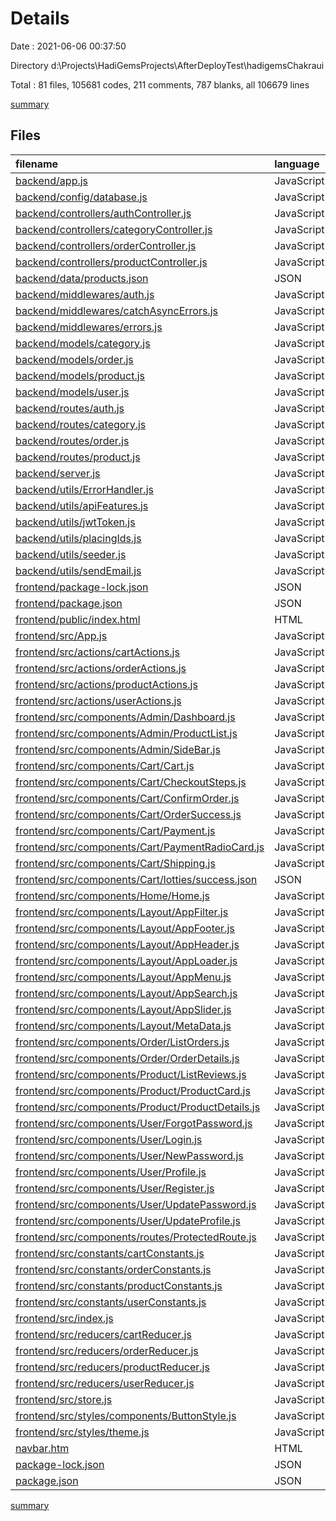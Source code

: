 # Details

Date : 2021-06-06 00:37:50

Directory d:\Projects\HadiGemsProjects\AfterDeployTest\hadigemsChakraui

Total : 81 files,  105681 codes, 211 comments, 787 blanks, all 106679 lines

[summary](results.md)

## Files
| filename | language | code | comment | blank | total |
| :--- | :--- | ---: | ---: | ---: | ---: |
| [backend/app.js](/backend/app.js) | JavaScript | 21 | 8 | 10 | 39 |
| [backend/config/database.js](/backend/config/database.js) | JavaScript | 13 | 0 | 3 | 16 |
| [backend/controllers/authController.js](/backend/controllers/authController.js) | JavaScript | 194 | 28 | 71 | 293 |
| [backend/controllers/categoryController.js](/backend/controllers/categoryController.js) | JavaScript | 92 | 6 | 24 | 122 |
| [backend/controllers/orderController.js](/backend/controllers/orderController.js) | JavaScript | 92 | 6 | 26 | 124 |
| [backend/controllers/productController.js](/backend/controllers/productController.js) | JavaScript | 151 | 11 | 42 | 204 |
| [backend/data/products.json](/backend/data/products.json) | JSON | 77,543 | 0 | 2 | 77,545 |
| [backend/middlewares/auth.js](/backend/middlewares/auth.js) | JavaScript | 26 | 2 | 7 | 35 |
| [backend/middlewares/catchAsyncErrors.js](/backend/middlewares/catchAsyncErrors.js) | JavaScript | 2 | 0 | 1 | 3 |
| [backend/middlewares/errors.js](/backend/middlewares/errors.js) | JavaScript | 41 | 5 | 14 | 60 |
| [backend/models/category.js](/backend/models/category.js) | JavaScript | 20 | 0 | 3 | 23 |
| [backend/models/order.js](/backend/models/order.js) | JavaScript | 103 | 0 | 3 | 106 |
| [backend/models/product.js](/backend/models/product.js) | JavaScript | 120 | 0 | 6 | 126 |
| [backend/models/user.js](/backend/models/user.js) | JavaScript | 68 | 8 | 12 | 88 |
| [backend/routes/auth.js](/backend/routes/auth.js) | JavaScript | 34 | 2 | 11 | 47 |
| [backend/routes/category.js](/backend/routes/category.js) | JavaScript | 20 | 2 | 7 | 29 |
| [backend/routes/order.js](/backend/routes/order.js) | JavaScript | 22 | 0 | 7 | 29 |
| [backend/routes/product.js](/backend/routes/product.js) | JavaScript | 28 | 4 | 10 | 42 |
| [backend/server.js](/backend/server.js) | JavaScript | 28 | 6 | 11 | 45 |
| [backend/utils/ErrorHandler.js](/backend/utils/ErrorHandler.js) | JavaScript | 8 | 1 | 4 | 13 |
| [backend/utils/apiFeatures.js](/backend/utils/apiFeatures.js) | JavaScript | 36 | 2 | 10 | 48 |
| [backend/utils/jwtToken.js](/backend/utils/jwtToken.js) | JavaScript | 16 | 3 | 5 | 24 |
| [backend/utils/placingIds.js](/backend/utils/placingIds.js) | JavaScript | 18 | 0 | 4 | 22 |
| [backend/utils/seeder.js](/backend/utils/seeder.js) | JavaScript | 19 | 0 | 8 | 27 |
| [backend/utils/sendEmail.js](/backend/utils/sendEmail.js) | JavaScript | 19 | 0 | 5 | 24 |
| [frontend/package-lock.json](/frontend/package-lock.json) | JSON | 19,737 | 0 | 1 | 19,738 |
| [frontend/package.json](/frontend/package.json) | JSON | 65 | 0 | 1 | 66 |
| [frontend/public/index.html](/frontend/public/index.html) | HTML | 18 | 0 | 2 | 20 |
| [frontend/src/App.js](/frontend/src/App.js) | JavaScript | 70 | 4 | 15 | 89 |
| [frontend/src/actions/cartActions.js](/frontend/src/actions/cartActions.js) | JavaScript | 43 | 0 | 10 | 53 |
| [frontend/src/actions/orderActions.js](/frontend/src/actions/orderActions.js) | JavaScript | 75 | 4 | 14 | 93 |
| [frontend/src/actions/productActions.js](/frontend/src/actions/productActions.js) | JavaScript | 118 | 1 | 21 | 140 |
| [frontend/src/actions/userActions.js](/frontend/src/actions/userActions.js) | JavaScript | 169 | 9 | 19 | 197 |
| [frontend/src/components/Admin/Dashboard.js](/frontend/src/components/Admin/Dashboard.js) | JavaScript | 144 | 0 | 11 | 155 |
| [frontend/src/components/Admin/ProductList.js](/frontend/src/components/Admin/ProductList.js) | JavaScript | 278 | 8 | 16 | 302 |
| [frontend/src/components/Admin/SideBar.js](/frontend/src/components/Admin/SideBar.js) | JavaScript | 64 | 0 | 6 | 70 |
| [frontend/src/components/Cart/Cart.js](/frontend/src/components/Cart/Cart.js) | JavaScript | 179 | 2 | 12 | 193 |
| [frontend/src/components/Cart/CheckoutSteps.js](/frontend/src/components/Cart/CheckoutSteps.js) | JavaScript | 92 | 1 | 6 | 99 |
| [frontend/src/components/Cart/ConfirmOrder.js](/frontend/src/components/Cart/ConfirmOrder.js) | JavaScript | 166 | 3 | 12 | 181 |
| [frontend/src/components/Cart/OrderSuccess.js](/frontend/src/components/Cart/OrderSuccess.js) | JavaScript | 37 | 0 | 6 | 43 |
| [frontend/src/components/Cart/Payment.js](/frontend/src/components/Cart/Payment.js) | JavaScript | 110 | 0 | 17 | 127 |
| [frontend/src/components/Cart/PaymentRadioCard.js](/frontend/src/components/Cart/PaymentRadioCard.js) | JavaScript | 26 | 0 | 5 | 31 |
| [frontend/src/components/Cart/Shipping.js](/frontend/src/components/Cart/Shipping.js) | JavaScript | 97 | 2 | 15 | 114 |
| [frontend/src/components/Cart/lotties/success.json](/frontend/src/components/Cart/lotties/success.json) | JSON | 1 | 0 | 0 | 1 |
| [frontend/src/components/Home/Home.js](/frontend/src/components/Home/Home.js) | JavaScript | 276 | 3 | 21 | 300 |
| [frontend/src/components/Layout/AppFilter.js](/frontend/src/components/Layout/AppFilter.js) | JavaScript | 0 | 0 | 1 | 1 |
| [frontend/src/components/Layout/AppFooter.js](/frontend/src/components/Layout/AppFooter.js) | JavaScript | 61 | 0 | 4 | 65 |
| [frontend/src/components/Layout/AppHeader.js](/frontend/src/components/Layout/AppHeader.js) | JavaScript | 120 | 0 | 11 | 131 |
| [frontend/src/components/Layout/AppLoader.js](/frontend/src/components/Layout/AppLoader.js) | JavaScript | 9 | 0 | 3 | 12 |
| [frontend/src/components/Layout/AppMenu.js](/frontend/src/components/Layout/AppMenu.js) | JavaScript | 0 | 0 | 1 | 1 |
| [frontend/src/components/Layout/AppSearch.js](/frontend/src/components/Layout/AppSearch.js) | JavaScript | 41 | 0 | 3 | 44 |
| [frontend/src/components/Layout/AppSlider.js](/frontend/src/components/Layout/AppSlider.js) | JavaScript | 7 | 0 | 4 | 11 |
| [frontend/src/components/Layout/MetaData.js](/frontend/src/components/Layout/MetaData.js) | JavaScript | 10 | 0 | 3 | 13 |
| [frontend/src/components/Order/ListOrders.js](/frontend/src/components/Order/ListOrders.js) | JavaScript | 96 | 3 | 10 | 109 |
| [frontend/src/components/Order/OrderDetails.js](/frontend/src/components/Order/OrderDetails.js) | JavaScript | 155 | 2 | 12 | 169 |
| [frontend/src/components/Product/ListReviews.js](/frontend/src/components/Product/ListReviews.js) | JavaScript | 33 | 0 | 4 | 37 |
| [frontend/src/components/Product/ProductCard.js](/frontend/src/components/Product/ProductCard.js) | JavaScript | 117 | 0 | 6 | 123 |
| [frontend/src/components/Product/ProductDetails.js](/frontend/src/components/Product/ProductDetails.js) | JavaScript | 360 | 3 | 35 | 398 |
| [frontend/src/components/User/ForgotPassword.js](/frontend/src/components/User/ForgotPassword.js) | JavaScript | 93 | 0 | 13 | 106 |
| [frontend/src/components/User/Login.js](/frontend/src/components/User/Login.js) | JavaScript | 113 | 1 | 13 | 127 |
| [frontend/src/components/User/NewPassword.js](/frontend/src/components/User/NewPassword.js) | JavaScript | 107 | 0 | 15 | 122 |
| [frontend/src/components/User/Profile.js](/frontend/src/components/User/Profile.js) | JavaScript | 103 | 0 | 5 | 108 |
| [frontend/src/components/User/Register.js](/frontend/src/components/User/Register.js) | JavaScript | 133 | 29 | 14 | 176 |
| [frontend/src/components/User/UpdatePassword.js](/frontend/src/components/User/UpdatePassword.js) | JavaScript | 110 | 0 | 15 | 125 |
| [frontend/src/components/User/UpdateProfile.js](/frontend/src/components/User/UpdateProfile.js) | JavaScript | 129 | 30 | 13 | 172 |
| [frontend/src/components/routes/ProtectedRoute.js](/frontend/src/components/routes/ProtectedRoute.js) | JavaScript | 25 | 0 | 5 | 30 |
| [frontend/src/constants/cartConstants.js](/frontend/src/constants/cartConstants.js) | JavaScript | 4 | 0 | 2 | 6 |
| [frontend/src/constants/orderConstants.js](/frontend/src/constants/orderConstants.js) | JavaScript | 10 | 0 | 4 | 14 |
| [frontend/src/constants/productConstants.js](/frontend/src/constants/productConstants.js) | JavaScript | 17 | 0 | 6 | 23 |
| [frontend/src/constants/userConstants.js](/frontend/src/constants/userConstants.js) | JavaScript | 26 | 0 | 9 | 35 |
| [frontend/src/index.js](/frontend/src/index.js) | JavaScript | 15 | 2 | 5 | 22 |
| [frontend/src/reducers/cartReducer.js](/frontend/src/reducers/cartReducer.js) | JavaScript | 48 | 0 | 8 | 56 |
| [frontend/src/reducers/orderReducer.js](/frontend/src/reducers/orderReducer.js) | JavaScript | 88 | 0 | 10 | 98 |
| [frontend/src/reducers/productReducer.js](/frontend/src/reducers/productReducer.js) | JavaScript | 144 | 0 | 16 | 160 |
| [frontend/src/reducers/userReducer.js](/frontend/src/reducers/userReducer.js) | JavaScript | 158 | 0 | 9 | 167 |
| [frontend/src/store.js](/frontend/src/store.js) | JavaScript | 50 | 0 | 6 | 56 |
| [frontend/src/styles/components/ButtonStyle.js](/frontend/src/styles/components/ButtonStyle.js) | JavaScript | 9 | 4 | 1 | 14 |
| [frontend/src/styles/theme.js](/frontend/src/styles/theme.js) | JavaScript | 12 | 1 | 2 | 15 |
| [navbar.htm](/navbar.htm) | HTML | 1,003 | 5 | 1 | 1,009 |
| [package-lock.json](/package-lock.json) | JSON | 1,744 | 0 | 1 | 1,745 |
| [package.json](/package.json) | JSON | 32 | 0 | 1 | 33 |

[summary](results.md)